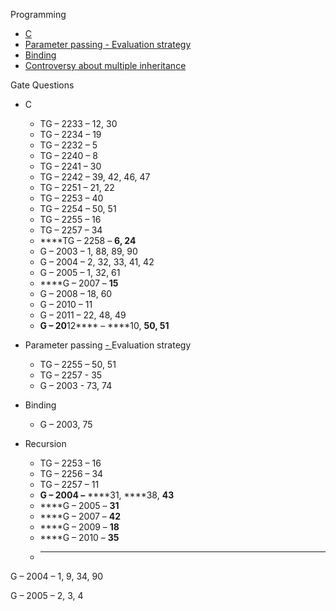 Programming

- [C](C.odt)
- [Parameter passing
  ](Parameter%20passing%20-%20Evaluation%20Strategy.odt)[-
  ](Parameter%20passing%20-%20Evaluation%20Strategy.odt)[Evaluation
  strategy](Parameter%20passing%20-%20Evaluation%20Strategy.odt)
- [Binding](Binding.odt)
- [Controversy about multiple
  inheritance](Controversy%20about%20multiple%20inheritance.odt)

Gate Questions

- C

  - TG – 2233 – 12, 30
  - TG – 2234 – 19
  - TG – 2232 – 5
  - TG – 2240 – 8
  - TG – 2241 – 30
  - TG – 2242 – 39, 42, 46, 47
  - TG – 2251 – 21, 22
  - TG – 2253 – 40
  - TG – 2254 – 50, 51
  - TG – 2255 – 16
  - TG – 2257 – 34
  - ****TG – 2258 – ****6, 24****
  - G – 2003 – 1, 88, 89, 90
  - G – 2004 – 2, 32, 33, 41, 42
  - G – 2005 – 1, 32, 61
  - ****G – 2007 – ****15****
  - G – 2008 – 18, 60
  - G – 2010 – 11
  - G – 2011 – 22, 48, 49
  - ****G – 20****12**** – ****10, ****50, 51****

- Parameter passing [-
  ](Parameter%20passing%20-%20Evaluation%20Strategy.odt)Evaluation
  strategy

  - TG – 2255 – 50, 51
  - TG – 2257 - 35
  - G – 2003 - 73, 74

- Binding

  - G – 2003, 75

- Recursion

  - TG – 2253 – 16
  - TG – 2256 – 34
  - TG – 2257 – 11
  - ****G – 2004 –**** ****31, ****38, ****43****
  - ****G – 2005 – ****31****
  - ****G – 2007 – ****42****
  - ****G – 2009 – ****18****
  - ****G – 2010 – ****35****
  - ****

G – 2004 – 1, 9, 34, 90

G – 2005 – 2, 3, 4

